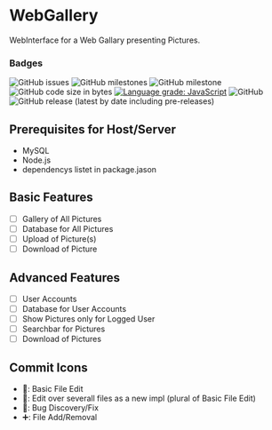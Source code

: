 # WebGallery
WebInterface for a Web Gallary presenting Pictures.
### Badges
![GitHub issues](https://img.shields.io/github/issues/CookAperture/WebGallery?style=flat-square) 
![GitHub milestones](https://img.shields.io/github/milestones/open/CookAperture/WebGallery?color=yellow&style=flat-square)
![GitHub milestone](https://img.shields.io/github/milestones/progress-percent/CookAperture/WebGallery/1?style=flat-square)
![GitHub code size in bytes](https://img.shields.io/github/languages/code-size/CookAperture/WebGallery?style=flat-square)
[![Language grade: JavaScript](https://img.shields.io/lgtm/grade/javascript/g/CookAperture/WebGallery.svg?logo=lgtm&logoWidth=18&style=flat-square)](https://lgtm.com/projects/g/CookAperture/WebGallery/context:javascript)
![GitHub](https://img.shields.io/github/license/CookAperture/WebGallery?style=flat-square)
![GitHub release (latest by date including pre-releases)](https://img.shields.io/github/v/release/CookAperture/WebGallery?color=lightgreen&include_prereleases&style=flat-square)

## Prerequisites for Host/Server
- MySQL
- Node.js
- dependencys listet in package.jason

## Basic Features
- [ ] Gallery of All Pictures
- [ ] Database for All Pictures
- [ ] Upload of Picture(s)
- [ ] Download of Picture

## Advanced Features
- [ ] User Accounts
- [ ] Database for User Accounts
- [ ] Show Pictures only for Logged User
- [ ] Searchbar for Pictures
- [ ] Download of Pictures

## Commit Icons
- 📝: Basic File Edit
- 🔧: Edit over severall files as a new impl (plural of Basic File Edit)
- 🐞: Bug Discovery/Fix
- ➕: File Add/Removal

